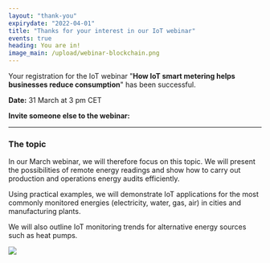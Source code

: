 ```yaml
---
layout: "thank-you"
expirydate: "2022-04-01"
title: "Thanks for your interest in our IoT webinar"
events: true
heading: You are in!
image_main: /upload/webinar-blockchain.png
---
```


<p class = "pb-10">Your registration for the IoT webinar "<strong>How IoT smart metering helps businesses reduce consumption</strong>" has been successful.</p>

<p class = "pb-10"><strong>Date:</strong> 31 March at 3 pm CET</p>

<div class = "row">
<div class ="col">
<p class = ""><strong>Invite someone else to the webinar:</strong></p>
</div>
<div class="col addthis_inline_share_toolbox pt-0 pb-30" data-url="https://www.hardwario.com/events/2022-03-31-webinar-industry/" data-title="[Free webinar] How IoT smart metering helps businesses reduce consumption" data-description="I'm attending free webinar on How IoT smart metering helps businesses reduce consumption"></div>
</div>

<hr class = "mb-30"/>

<h3 class = "font-weight-black mb-20">The topic</h3>

<p class = "pb-25">In our March webinar, we will therefore focus on this topic. We will present the possibilities of remote energy readings and show how to carry out production and operations energy audits efficiently.</p>

<p class = "pb-25">Using practical examples, we will demonstrate IoT applications for the most commonly monitored energies (electricity, water, gas, air) in cities and manufacturing plants.</p>

<p class = "pb-25">We will also outline IoT monitoring trends for alternative energy sources such as heat pumps.</p>

<img class = "w-100" src = "/upload/webinar-metering.png"/>